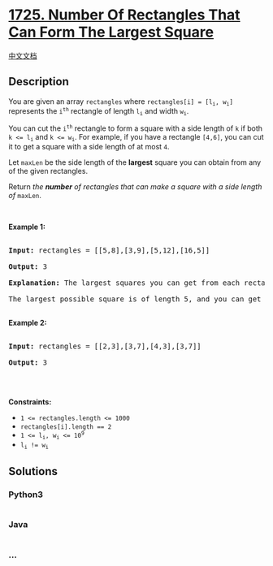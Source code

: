 # [1725. Number Of Rectangles That Can Form The Largest Square](https://leetcode.com/problems/number-of-rectangles-that-can-form-the-largest-square)

[中文文档](/solution/1700-1799/1725.Number%20Of%20Rectangles%20That%20Can%20Form%20The%20Largest%20Square/README.md)

## Description

<p>You are given an array <code>rectangles</code> where <code>rectangles[i] = [l<sub>i</sub>, w<sub>i</sub>]</code> represents the <code>i<sup>th</sup></code> rectangle of length <code>l<sub>i</sub></code> and width <code>w<sub>i</sub></code>.</p>



<p>You can cut the <code>i<sup>th</sup></code> rectangle to form a square with a side length of <code>k</code> if both <code>k &lt;= l<sub>i</sub></code> and <code>k &lt;= w<sub>i</sub></code>. For example, if you have a rectangle <code>[4,6]</code>, you can cut it to get a square with a side length of at most <code>4</code>.</p>



<p>Let <code>maxLen</code> be the side length of the <strong>largest</strong> square you can obtain from any of the given rectangles.</p>



<p>Return <em>the <strong>number</strong> of rectangles that can make a square with a side length of </em><code>maxLen</code>.</p>



<p>&nbsp;</p>

<p><strong>Example 1:</strong></p>



<pre>

<strong>Input:</strong> rectangles = [[5,8],[3,9],[5,12],[16,5]]

<strong>Output:</strong> 3

<strong>Explanation:</strong> The largest squares you can get from each rectangle are of lengths [5,3,5,5].

The largest possible square is of length 5, and you can get it out of 3 rectangles.

</pre>



<p><strong>Example 2:</strong></p>



<pre>

<strong>Input:</strong> rectangles = [[2,3],[3,7],[4,3],[3,7]]

<strong>Output:</strong> 3

</pre>



<p>&nbsp;</p>

<p><strong>Constraints:</strong></p>



<ul>
	<li><code>1 &lt;= rectangles.length &lt;= 1000</code></li>
	<li><code>rectangles[i].length == 2</code></li>
	<li><code>1 &lt;= l<sub>i</sub>, w<sub>i</sub> &lt;= 10<sup>9</sup></code></li>
	<li><code>l<sub>i</sub> != w<sub>i</sub></code></li>
</ul>

## Solutions

<!-- tabs:start -->

### **Python3**

```python

```

### **Java**

```java

```

### **...**

```

```

<!-- tabs:end -->

